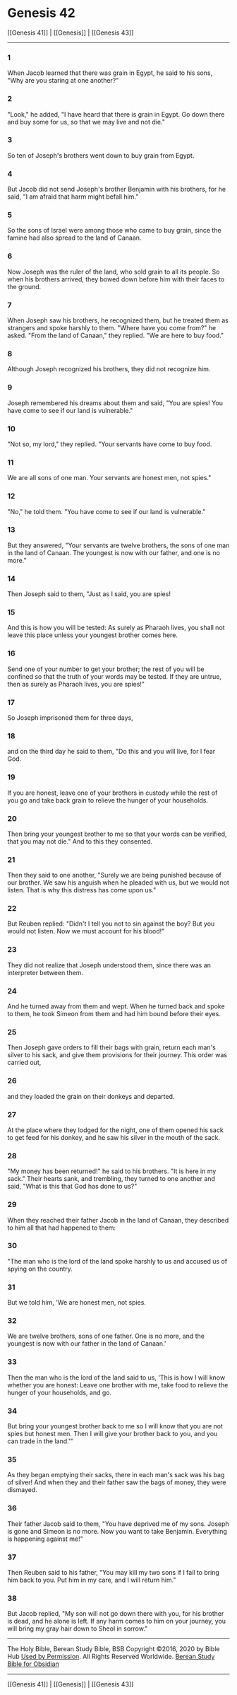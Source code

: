 # Genesis 42

[[Genesis 41]] | [[Genesis]] | [[Genesis 43]]

---

### 1
When Jacob learned that there was grain in Egypt, he said to his sons, "Why are you staring at one another?"

### 2
"Look," he added, "I have heard that there is grain in Egypt. Go down there and buy some for us, so that we may live and not die."

### 3
So ten of Joseph's brothers went down to buy grain from Egypt.

### 4
But Jacob did not send Joseph's brother Benjamin with his brothers, for he said, "I am afraid that harm might befall him."

### 5
So the sons of Israel were among those who came to buy grain, since the famine had also spread to the land of Canaan.

### 6
Now Joseph was the ruler of the land, who sold grain to all its people. So when his brothers arrived, they bowed down before him with their faces to the ground.

### 7
When Joseph saw his brothers, he recognized them, but he treated them as strangers and spoke harshly to them. "Where have you come from?" he asked. "From the land of Canaan," they replied. "We are here to buy food."

### 8
Although Joseph recognized his brothers, they did not recognize him.

### 9
Joseph remembered his dreams about them and said, "You are spies! You have come to see if our land is vulnerable."

### 10
"Not so, my lord," they replied. "Your servants have come to buy food.

### 11
We are all sons of one man. Your servants are honest men, not spies."

### 12
"No," he told them. "You have come to see if our land is vulnerable."

### 13
But they answered, "Your servants are twelve brothers, the sons of one man in the land of Canaan. The youngest is now with our father, and one is no more."

### 14
Then Joseph said to them, "Just as I said, you are spies!

### 15
And this is how you will be tested: As surely as Pharaoh lives, you shall not leave this place unless your youngest brother comes here.

### 16
Send one of your number to get your brother; the rest of you will be confined so that the truth of your words may be tested. If they are untrue, then as surely as Pharaoh lives, you are spies!"

### 17
So Joseph imprisoned them for three days,

### 18
and on the third day he said to them, "Do this and you will live, for I fear God.

### 19
If you are honest, leave one of your brothers in custody while the rest of you go and take back grain to relieve the hunger of your households.

### 20
Then bring your youngest brother to me so that your words can be verified, that you may not die." And to this they consented.

### 21
Then they said to one another, "Surely we are being punished because of our brother. We saw his anguish when he pleaded with us, but we would not listen. That is why this distress has come upon us."

### 22
But Reuben replied: "Didn't I tell you not to sin against the boy? But you would not listen. Now we must account for his blood!"

### 23
They did not realize that Joseph understood them, since there was an interpreter between them.

### 24
And he turned away from them and wept. When he turned back and spoke to them, he took Simeon from them and had him bound before their eyes.

### 25
Then Joseph gave orders to fill their bags with grain, return each man's silver to his sack, and give them provisions for their journey. This order was carried out,

### 26
and they loaded the grain on their donkeys and departed.

### 27
At the place where they lodged for the night, one of them opened his sack to get feed for his donkey, and he saw his silver in the mouth of the sack.

### 28
"My money has been returned!" he said to his brothers. "It is here in my sack." Their hearts sank, and trembling, they turned to one another and said, "What is this that God has done to us?"

### 29
When they reached their father Jacob in the land of Canaan, they described to him all that had happened to them:

### 30
"The man who is the lord of the land spoke harshly to us and accused us of spying on the country.

### 31
But we told him, 'We are honest men, not spies.

### 32
We are twelve brothers, sons of one father. One is no more, and the youngest is now with our father in the land of Canaan.'

### 33
Then the man who is the lord of the land said to us, 'This is how I will know whether you are honest: Leave one brother with me, take food to relieve the hunger of your households, and go.

### 34
But bring your youngest brother back to me so I will know that you are not spies but honest men. Then I will give your brother back to you, and you can trade in the land.'"

### 35
As they began emptying their sacks, there in each man's sack was his bag of silver! And when they and their father saw the bags of money, they were dismayed.

### 36
Their father Jacob said to them, "You have deprived me of my sons. Joseph is gone and Simeon is no more. Now you want to take Benjamin. Everything is happening against me!"

### 37
Then Reuben said to his father, "You may kill my two sons if I fail to bring him back to you. Put him in my care, and I will return him."

### 38
But Jacob replied, "My son will not go down there with you, for his brother is dead, and he alone is left. If any harm comes to him on your journey, you will bring my gray hair down to Sheol in sorrow."

---

The Holy Bible, Berean Study Bible, BSB
Copyright ©2016, 2020 by Bible Hub
[Used by Permission](https://berean.bible/terms.htm). All Rights Reserved Worldwide.
[Berean Study Bible for Obsidian](https://github.com/gapmiss/berean-study-bible-for-obsidian)

---

[[Genesis 41]] | [[Genesis]] | [[Genesis 43]]

